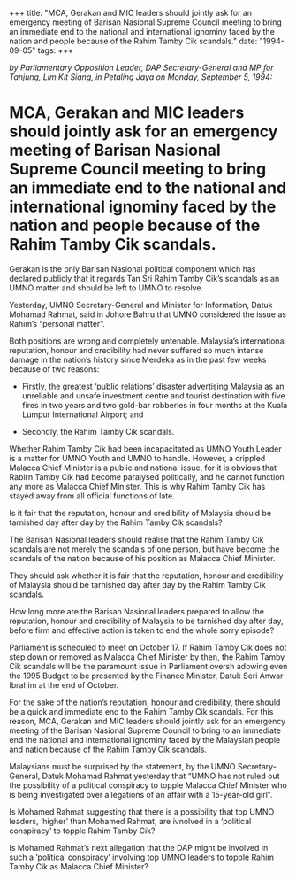 +++ 
title: "MCA, Gerakan and MIC leaders should jointly ask for an emergency meeting of Barisan Nasional Supreme Council meeting to bring an immediate end to the national and international ignominy faced by the nation and people because of the Rahim Tamby Cik scandals."
date: "1994-09-05"
tags:
+++

_by Parliamentary Opposition Leader, DAP Secretary-General and MP for Tanjung, Lim Kit Siang, in Petaling Jaya on Monday, September 5, 1994:_

# MCA, Gerakan and MIC leaders should jointly ask for an emergency meeting of Barisan Nasional Supreme Council meeting to bring an immediate end to the national and international ignominy faced by the nation and people because of the Rahim Tamby Cik scandals.

Gerakan is the only Barisan Nasional political component which has declared publicly that it regards Tan Sri Rahim Tamby Cik’s scandals as an UMNO matter and should be left to UMNO to resolve.</u>

Yesterday, UMNO Secretary-General and Minister for Information, Datuk Mohamad Rahmat, said in Johore Bahru that UMNO considered the issue as Rahim’s “personal matter”.

Both positions are wrong and completely untenable. Malaysia’s international reputation, honour and credibility had never suffered so much intense damage in the nation’s history since Merdeka as in the past few weeks because of two reasons:

* Firstly, the greatest ‘public relations’ disaster advertising Malaysia as an unreliable and unsafe investment centre and tourist destination with five fires in two years and two gold-bar robberies in four months at the Kuala Lumpur International Airport; and

* Secondly, the Rahim Tamby Cik scandals.

Whether Rahim Tamby Cik had been incapacitated as UMNO Youth Leader is a matter for UMNO Youth and UMNO to handle. However, a crippled Malacca Chief Minister is a public and national issue, for it is obvious that Rabirn Tamby Cik had become paralysed politically, and he cannot function any more as Malacca Chief Minister. This is why Rahim Tamby Cik has stayed away from all official functions of late.

Is it fair that the reputation, honour and credibility of Malaysia should be tarnished day after day by the Rahim Tamby Cik scandals?

The Barisan Nasional leaders should realise that the Rahim Tamby Cik scandals are not merely the scandals of one person, but have become the scandals of the nation because of his position as Malacca Chief Minister.

They should ask whether it is fair that the reputation, honour and credibility of Malaysia should be tarnished day after day by the Rahim Tamby Cik scandals.

How long more are the Barisan Nasional leaders prepared to allow the reputation, honour and credibility of Malaysia to be tarnished day after day, before firm and effective action is taken to end the whole sorry episode?

Parliament is scheduled to meet on October 17. If Rahim Tamby Cik does not step down or removed as Malacca Chief Minister by then, the Rahim Tamby Cik scandals will be the paramount issue in Parliament oversh adowing even the 1995 Budget to be presented by the Finance Minister, Datuk Seri Anwar Ibrahim at the end of October.

For the sake of the nation’s reputation, honour and credibility, there should be a quick and immediate end to the Rahim Tamby Cik scandals. For this reason, MCA, Gerakan and MIC leaders should jointly ask for an emergency meeting of the Barisan Nasional Supreme Council to bring to an immediate end the national and international ignominy faced by the Malaysian people and nation because of the Rahim Tamby Cik scandals.

Malaysians must be surprised by the statement, by the UMNO Secretary-General, Datuk Mohamad Rahmat yesterday that “UMNO has not ruled out the possibility of a political conspiracy to topple Malacca Chief Minister who is being investigated over allegations of an affair with a 15-year-old girl”.

Is Mohamed Rahmat suggesting that there is a possibility that top UMNO leaders, ‘higher’ than Mohamed Rahmat, are ivnolved in a ‘political conspiracy’ to topple Rahim Tamby Cik?

Is Mohamed Rahmat’s next allegation that the DAP might be involved in such a ‘political conspiracy’ involving top UMNO leaders to topple Rahim Tamby Cik as Malacca Chief Minister?
 
